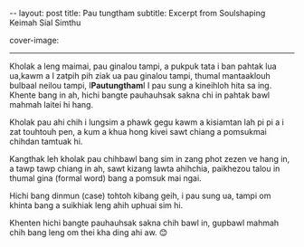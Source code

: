 --
layout: post
title: Pau tungtham
subtitle: Excerpt from Soulshaping Keimah Sial Simthu

cover-image: 


---

Kholak a leng maimai, pau ginalou tampi, a pukpuk tata i ban pahtak lua ua,kawm a I zatpih pih ziak ua pau ginalou tampi, thumal mantaaklouh bulbaal neilou tampi, I**Pautungtham**I I pau sung a kineihloh hita sa ing.  
Khente bang in ah, hichi bangte pauhauhsak sakna chi in pahtak bawl mahmah laitei hi hang. 

Kholak pau ahi chih i lungsim a phawk gegu kawm a kisiamtan lah pi pi a i zat touhtouh pen, a kum a khua hong kivei sawt chiang a pomsukmai chihdan tamtuak hi.

 Kangthak leh kholak pau chihbawl bang sim in zang phot zezen ve hang in, a tawp tawp chiang in ah, sawt kizang lawta ahihchia, paikhezou talou in thumal gina (formal word) bang a pomsuk mai ngai. 

Hichi bang dinmun (case) tohtoh kibang geih, i pau sung ua, tampi om khinta bang a suikhiak leng ahih uphuai sim hi. 

Khenten hichi bangte pauhauhsak sakna chih bawl in, gupbawl mahmah chih bang leng om thei kha ding ahi aw. 😊
